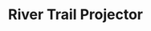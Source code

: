 ---
pid: LS156
title: River Trail Projector
location_transcription: 23rd & Chestnut trail along the Schuyllkill River
zipcode: '19002'
outside_phl: 'Ambler PA '
neighborhood: 
age: '23'
age_range: 20-29
instagram: 
image_file_name: LS_156.jpg
proposal_transcription: Im thinking a great monument would be a projector right around
  here, there is a stone bridge underneath walnut st that would actually serve as  the
  perfect backdrop.  This is a place I see a lot of families and it would be cool
  to just have outdoor movie nights whenever.
topic: Environment,Technology
topic_summary: 0, 0
type: Projection
keywords_other: Movie night, outdoors, river, schuylkill river trail
credit: Eric James
image_labels: 
twitter: 
facebook: 
permalink: "/monuments/ls156/"
layout: item-page
---